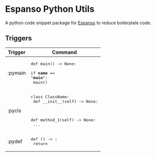 # Espanso Python Utils

A python code snippet package for [Espanso](https://espanso.org/) to reduce boilerplate code.


## Triggers

| Trigger | Command                                                                                                                    |
| ------- | -------------------------------------------------------------------------------------------------------------------------- |
| :pymain | <pre>def main() -> None:<br><br>if __name__ == "__main__":<br>    main()</pre>                                             |
| :pycls  | <pre>class ClassName:<br>    def \_\_init__(self) -> None:<br><br><br>    def method_1(self) -> None:<br>        ...</pre> |
| :pydef  | <pre>def () -> :<br>    return</pre>                                                                                       |


